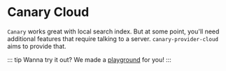# Canary Cloud

<!--@include: ./callout.md-->

`Canary` works great with local search index. But at some point, you'll need additional features that require talking to a server. `canary-provider-cloud` aims to provide that.

::: tip
Wanna try it out? We made a [playground](/docs/local/playground) for you!
:::
